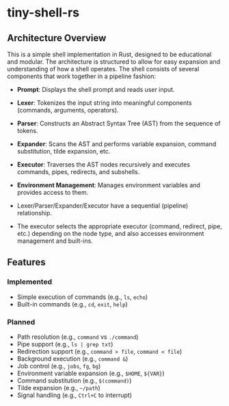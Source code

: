 # tiny-shell-rs

## Architecture Overview

This is a simple shell implementation in Rust, designed to be educational and modular. The architecture is structured to allow for easy expansion and understanding of how a shell operates.
The shell consists of several components that work together in a pipeline fashion:

- **Prompt**: Displays the shell prompt and reads user input.
- **Lexer**: Tokenizes the input string into meaningful components (commands, arguments, operators).
- **Parser**: Constructs an Abstract Syntax Tree (AST) from the sequence of tokens.
- **Expander**: Scans the AST and performs variable expansion, command substitution, tilde expansion, etc.
- **Executor**: Traverses the AST nodes recursively and executes commands, pipes, redirects, and subshells.
- **Environment Management**: Manages environment variables and provides access to them.

- Lexer/Parser/Expander/Executor have a sequential (pipeline) relationship.
- The executor selects the appropriate executor (command, redirect, pipe, etc.) depending on the node type, and also accesses environment management and built-ins.

## Features

### Implemented

- Simple execution of commands (e.g., `ls`, `echo`)
- Built-in commands (e.g., `cd`, `exit`, `help`)

### Planned

- Path resolution (e.g., `command` vs `./command`)
- Pipe support (e.g., `ls | grep txt`)
- Redirection support (e.g., `command > file`, `command < file`)
- Background execution (e.g., `command &`)
- Job control (e.g., `jobs`, `fg`, `bg`)
- Environment variable expansion (e.g., `$HOME`, `${VAR}`)
- Command substitution (e.g., `$(command)`)
- Tilde expansion (e.g., `~/path`)
- Signal handling (e.g., `Ctrl+C` to interrupt)

